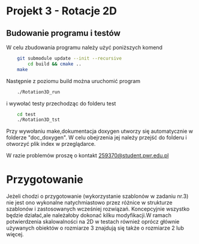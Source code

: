 # Projekt 3 - Rotacje 2D

## Budowanie programu i testów

W celu zbudowania programu należy użyć poniższych komend

```bash
    git submodule update --init --recursive
		cd build && cmake ..
    make
```

Następnie z poziomu build można uruchomić program

```bash
    ./Rotation3D_run
```

i wywołać testy przechodząc do folderu test

```bash
    cd test
    ./Rotation3D_tst
```

Przy wywołaniu make,dokumentacja doxygen utworzy się automatycznie w folderze "doc_doxygen".
W celu obejrzenia jej należy przejść do folderu i otworzyć plik index w przeglądarce.

W razie problemów proszę o kontakt <259370@student.pwr.edu.pl>

# Przygotowanie

Jeżeli chodzi o przygotowanie (wykorzystanie szablonów w zadaniu nr.3) nie jest ono wykonalne natychmiastowo przez różnice w strukturze szablonów i zastosowanych wcześniej rozwiązań.
Koncepcyjnie wszystko będzie działać,ale należałoby dokonać kilku modyfikacji.W ramach potwierdzenia skalowalności na 2D w testach również oprócz głównie używanych obiektów o rozmiarze 3
znajdują się także o rozmiarze 2 lub więcej.
